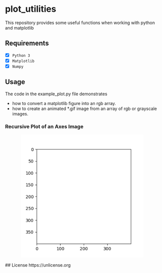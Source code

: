 # plot_utilities
This repository provides some useful functions when working with python and matplotlib

## Requirements
- [x] `Python 3`
- [x] `Matplotlib`  
- [x] `Numpy`

## Usage
The code in the example_plot.py file demonstrates
- how to convert a matplotlib figure into an rgb array.
- how to create an animated *.gif image from an array of rgb or grayscale images.

### Recursive Plot of an Axes Image
<p align="center">
<img src="https://github.com/janek-gross/plot_utilities/blob/master/test.gif?raw=true" width="400" height="400" />
</p>
## License
https://unlicense.org
